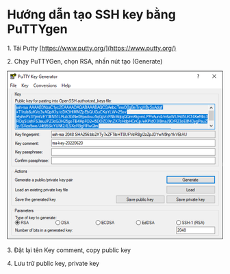 # Hướng dẫn tạo SSH key bằng PuTTYgen

1\. Tải Putty [https://www.putty.org/](https://www.putty.org/)

2\. Chạy PuTTYGen, chọn RSA, nhấn nút tạo (Generate)

<img src="../.gitbook/assets/image (2).png" alt="" data-size="original">

3\. Đặt lại tên Key comment, copy public key

4\. Lưu trữ public key, private key
